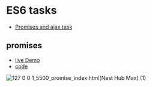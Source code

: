 # ES6 tasks

- [Promises and ajax task](#promises)


## promises
- [live Demo](https://zenab12.github.io/ITI/ES6/promise/)
- [code](https://github.com/zenab12/ITI/new/main/ES6/script.js)

![127 0 0 1_5500_promise_index html(Nest Hub Max) (1)](https://user-images.githubusercontent.com/78083890/210024275-11820483-2768-44a4-a172-dd5db5b273d5.png)
